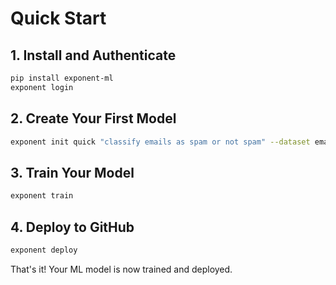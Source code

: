 # Quick Start

## 1. Install and Authenticate

```bash
pip install exponent-ml
exponent login
```

## 2. Create Your First Model

```bash
exponent init quick "classify emails as spam or not spam" --dataset emails.csv
```

## 3. Train Your Model

```bash
exponent train
```

## 4. Deploy to GitHub

```bash
exponent deploy
```

That's it! Your ML model is now trained and deployed. 